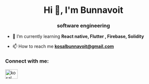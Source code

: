 <h1 align="center">Hi 👋, I'm Bunnavoit</h1>
<h3 align="center">software engineering</h3>

- 🌱 I’m currently learning **React native, Flutter , Firebase, Solidity**

- 📫 How to reach me **kosalbunnavoit@gmail.com**

<h3 align="left">Connect with me:</h3>
<p align="left">
<a href="https://linkedin.com/in/kosal bunnavoit" target="blank"><img align="center" src="https://raw.githubusercontent.com/rahuldkjain/github-profile-readme-generator/master/src/images/icons/Social/linked-in-alt.svg" alt="kosal bunnavoit" height="30" width="40" /></a>
</p>



